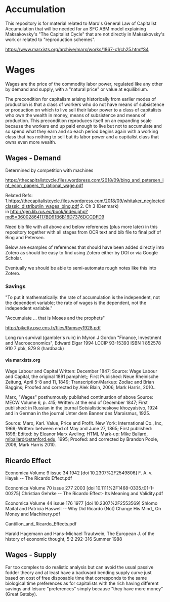 # Accumulation

This repository is for material related to Marx's General Law of Capitalist Accumulation that will be needed for an SFC ABM model explaining Maksakovsky's "The Capitalist Cycle" that are not directly in Maksakovsky's work or related to "reproduction schemes".

https://www.marxists.org/archive/marx/works/1867-c1/ch25.htm#S4

# Wages

Wages are the price of the commodity labor power, regulated like any other by demand and supply, with a "natural price" or value at equilibrium.

The precondition for capitalism arising historically from earlier modes of production is that a class of workers who do not have means of subsistence or production on which to live sell their labor power to a class of capitalists who own the wealth in money, means of subsistence and means of production. This precondition reproduces itself on an expanding scale because the workers end up paid enough to live but not to accumulate and so spend what they earn and so each period begins again with a working class that has nothing to sell but its labor power and a capitalist class that owns even more wealth. 

## Wages - Demand

Determined by competition with machines

https://thecapitalistcycle.files.wordpress.com/2018/09/bing_and_petersen_int_econ_papers_11_rational_wage.pdf

Related Refs:
1.https://thecapitalistcycle.files.wordpress.com/2018/09/whitaker_neglectedclassic_distributiin_wages_bing.pdf
2. Ch 3 (Denmark) in http://gen.lib.rus.ec/book/index.php?md5=36002864117BD91B6B16D7376DCCDFD9

Need bib file with all above and below references (plus more later) in this repository together with all stages from OCR text and bib file to final pdf of Bing and Petersen.

Below are examples of references that should have been added directly into Zotero as should be easy to find using Zotero either by DOI or via Google Scholar.

Eventually we should be able to semi-automate rough notes like this into Zotero.

### Savings

"To put it mathematically:
the rate of accumulation is the independent, not the dependent
variable; the rate of wages is the dependent, not the independent
variable."

"Accumulate ... that is Moses and the prophets"

http://piketty.pse.ens.fr/files/Ramsey1928.pdf

Long run survival (gambler's ruin) in Myron J Gordon "Finance, Investment and Macroeconomics", Edward Elgar 1994
LCCIP 93-15393 ISBN 1 852578 910 7 pbk, 879 8 (hardback)

#### via marxists.org

Wage Labour and Capital
Written: December 1847;
Source: Wage Labour and Capital, the original 1891 pamphlet;;
First Published: Neue Rheinische Zeitung, April 5-8 and 11, 1849;
Transcription/Markup: Zodiac and Brian Baggins;
Proofed and corrected by Alek Blain, 2006, Mark Harris, 2010..

Marx, "Wages" posthumously published continuation of above
Source: MECW Volume 6, p. 415;
Written: at the end of December 1847;
First published: in Russian in the journal Sotsialisticheskoye khozyaistvo, 1924 and in German in the journal Unter dem Banner des Marxismus, 1925.

Source: Marx, Karl. Value, Price and Profit. New York: International Co., Inc, 1969;
Written: between end of May and June 27, 1865;
First published: 1898;
Edited: by Eleanor Marx Aveling;
HTML Mark-up: Mike Ballard, miballard@stanford.edu, 1995; Proofed: and corrected by Brandon
Poole, 2009, Mark Harris 2010.

## Ricardo Effect

Economica Volume 9 issue 34 1942 [doi 10.2307%2F2549806] F. A. v. Hayek -- The Ricardo Effect.pdf

Economica Volume 70 issue 277 2003 [doi 10.1111%2F1468-0335.t01-1-00275] Christian Gehrke -- The Ricardo Effect- Its Meaning and Validity.pdf

Economica Volume 44 issue 176 1977 [doi 10.2307%2F2553569] Shlomo Maital and Patricia Haswell -- Why Did Ricardo (Not) Change His Mind_ On Money and Machinery.pdf

Cantillon_and_Ricardo_Effects.pdf

Harald Hagemann and Hans-Michael Trautwein, The European J. of the history of economic thought,
5:2 292-316 Summer 1988

## Wages - Supply

Far too complex to do realistic analysis but can avoid the usual passive fodder theory and at least have a backward bending supply curve just based on cost of free disposable time that corresponds to the same biological time preferences as for capitalists with the rich having different savings and leisure "preferences" simply because "they have more money" (Great Gatsby).
